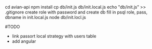 cd avian-api 
npm install 
cp db/init.js db/init.local.js 
echo "db/init.js" >> .gitignore 
create role with password and create db 
fill in psql role, pass, dbname in init.local.js 
node db/init.locl.js 
 
#TODO 
- link passort local strategy with users table 
- add angular 
